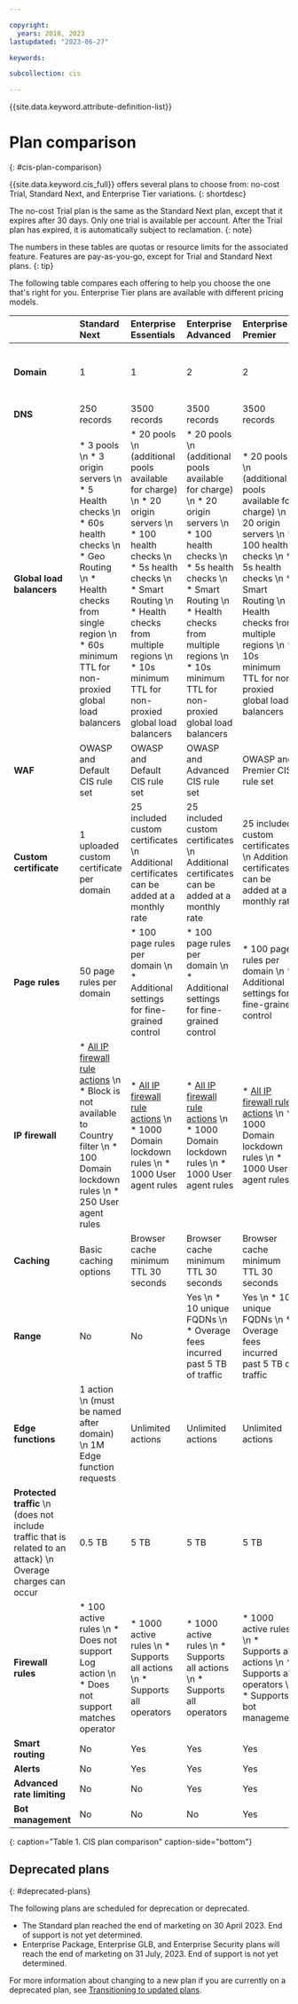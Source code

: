 ```yaml
---

copyright:
  years: 2018, 2023
lastupdated: "2023-06-27"

keywords:

subcollection: cis

---
```


{{site.data.keyword.attribute-definition-list}}

# Plan comparison
{: #cis-plan-comparison}

{{site.data.keyword.cis_full}} offers several plans to choose from: no-cost Trial, Standard Next, and Enterprise Tier variations.
{: shortdesc}

The no-cost Trial plan is the same as the Standard Next plan, except that it expires after 30 days. Only one trial is available per account. After the Trial plan has expired, it is automatically subject to reclamation.
{: note}

The numbers in these tables are quotas or resource limits for the associated feature. Features are pay-as-you-go, except for Trial and Standard Next plans.
{: tip}

The following table compares each offering to help you choose the one that's right for you. Enterprise Tier plans are available with different pricing models.

| |Standard Next|Enterprise Essentials|Enterprise Advanced|Enterprise Premier|Enterprise Usage|
| :------- | :------- | :--------- | :------------ | :--------- | :--------- |
|**Domain**|1|1|2|2|Up to 1000, but recommend no more than 20|
|**DNS**|250 records|3500 records|3500 records|3500 records|3500 records|
|**Global load balancers**|* 3 pools \n * 3 origin servers \n * 5 Health checks \n * 60s health checks \n * Geo Routing \n * Health checks from single region \n * 60s minimum TTL for non-proxied global load balancers |* 20 pools  \n (additional pools available for charge)  \n * 20 origin servers \n * 100 health checks \n * 5s health checks \n * Smart Routing \n * Health checks from multiple regions \n * 10s minimum TTL for non-proxied global load balancers |* 20 pools  \n (additional pools available for charge) \n * 20 origin servers \n  * 100 health checks \n * 5s health checks \n * Smart Routing \n * Health checks from multiple regions \n * 10s minimum TTL for non-proxied global load balancers|* 20 pools  \n (additional pools available for charge)  \n * 20 origin servers  \n * 100 health checks  \n * 5s health checks  \n * Smart Routing  \n * Health checks from multiple regions  \n * 10s minimum TTL for non-proxied global load balancers|* Up to 100 pools \n * 100 origin servers \n * Up to 100 health checks \n * 5s health checks \n * Smart Routing \n * Health checks from multiple regions \n * 10s minimum TTL for non-proxied global load balancers|
|**WAF**|OWASP and Default CIS rule set|OWASP and Default CIS rule set|OWASP and Advanced CIS rule set|OWASP and Premier CIS rule set|OWASP and Default CIS rule set|
|**Custom certificate**|1 uploaded custom certificate per domain|25 included custom certificates  \n Additional certificates can be added at a monthly rate|25 included custom certificates  \n Additional certificates can be added at a monthly rate|25 included custom certificates  \n Additional certificates can be added at a monthly rate|1 uploaded custom certificate per domain|
|**Page rules**|50 page rules per domain|* 100 page rules per domain \n * Additional settings for fine-grained control|* 100 page rules per domain \n * Additional settings for fine-grained control|* 100 page rules per domain \n * Additional settings for fine-grained control|* 100 page rules per domain \n * Additional settings for fine-grained control|
|**IP firewall**|* [All IP firewall rule actions](/docs/cis?topic=cis-actions) \n * Block is not available to Country filter \n * 100 Domain lockdown rules \n * 250 User agent rules|* [All IP firewall rule actions](/docs/cis?topic=cis-actions) \n * 1000 Domain lockdown rules \n * 1000 User agent rules|* [All IP firewall rule actions](/docs/cis?topic=cis-actions) \n * 1000 Domain lockdown rules \n * 1000 User agent rules|* [All IP firewall rule actions](/docs/cis?topic=cis-actions) \n * 1000 Domain lockdown rules \n * 1000 User agent rules|* [All IP firewall rule actions](/docs/cis?topic=cis-actions) \n * 1000 Domain lockdown rules \n * 1000 User agent rules|
|**Caching**|Basic caching options|Browser cache minimum TTL 30 seconds|Browser cache minimum TTL 30 seconds|Browser cache minimum TTL 30 seconds|Advanced caching options|
|**Range**|No|No|Yes \n * 10 unique FQDNs \n * Overage fees incurred past 5 TB of traffic|Yes \n * 10 unique FQDNs \n * Overage fees incurred past 5 TB of traffic|Yes \n * 10 unique FQDNs|
|**Edge functions**|1 action \n (must be named after domain) \n 1M Edge function requests|Unlimited actions|Unlimited actions|Unlimited actions|Unlimited actions|
|**Protected traffic**   \n (does not include traffic that is related to an attack)  \n Overage charges can occur|0.5 TB |5 TB|5 TB|5 TB |5 TB|
|**Firewall rules**|* 100 active rules \n * Does not support Log action \n * Does not support matches operator|* 1000 active rules \n * Supports all actions \n * Supports all operators|* 1000 active rules \n * Supports all actions \n * Supports all operators|* 1000 active rules \n * Supports all actions \n * Supports all operators  \n * Supports bot management|* 1000 active rules \n * Supports all actions \n * Supports all operators|
|**Smart routing**|No|Yes|Yes|Yes|Yes|
|**Alerts**|No|Yes|Yes|Yes|Yes|
|**Advanced rate limiting**|No|No|Yes|Yes|Yes|
|**Bot management**|No|No|No|Yes|No|
{: caption="Table 1. CIS plan comparison" caption-side="bottom"}

## Deprecated plans
{: #deprecated-plans}

The following plans are scheduled for deprecation or deprecated.

* The Standard plan reached the end of marketing on 30 April 2023. End of support is not yet determined.
* Enterprise Package, Enterprise GLB, and Enterprise Security plans will reach the end of marketing on 31 July, 2023. End of support is not yet determined.

For more information about changing to a new plan if you are currently on a deprecated plan, see [Transitioning to updated plans](/docs/cis?topic=cis-transition-plans).

